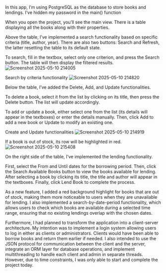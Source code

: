 
In this app, I’m using PostgreSQL as the database to store books and lendings. I’ve hidden my password in the main() function 

When you open the project, you’ll see the main view.
There is a table displaying all the books along with their properties.

Above the table, I’ve implemented a search functionality based on specific criteria (title, author, year). 
There are also two buttons: Search and Refresh, the latter resetting the table to its default state.

To search, fill in the textbox, select only one criterion, and press the Search button. The table will then display the filtered results.
![Screenshot 2025-05-10 214005](https://github.com/user-attachments/assets/c20ffe99-f971-442d-9b86-7d3b8a19a44c)

Search by criteria functionality
![Screenshot 2025-05-10 214820](https://github.com/user-attachments/assets/7c9ef796-f1c0-4555-9b56-0f50037dcd1a)

Below the table, I’ve added the Delete, Add, and Update functionalities.

To delete a book, select it from the list by clicking on its title, then press the Delete button. The list will update accordingly.

To add or update a book, either select one from the list (its details will appear in the textboxes) or enter the details manually.
Then, click Add to add a new book or Update to modify an existing one.

Create and Update functionalities
![Screenshot 2025-05-10 214919](https://github.com/user-attachments/assets/9b4b9049-bd48-4066-91bc-b165aa0fb6c8)


If a book is out of stock, its row will be highlighted in red.
![Screenshot 2025-05-10 215408](https://github.com/user-attachments/assets/4460ea53-b68a-4d49-88cd-5704c8571abc)

On the right side of the table, I’ve implemented the lending functionality.

First, select the From and Until dates for the borrowing period.
Then, click the Search Available Books button to view the books available for lending.
After selecting a book by clicking its title, the title and author will appear in the textboxes. Finally, click Lend Book to complete the process.


As a new feature, I added a red background highlight for books that are out of stock, making them more noticeable to users when they are unavailable for lending. I also implemented a search-by-date-period functionality, which allows users to check which books are available during a selected time range, ensuring that no existing lendings overlap with the chosen dates.

Furthermore, I had planned to transform the application into a client-server architecture. My intention was to implement a login system allowing users to log in either as clients or administrators. Clients would have been able to borrow books and return them earlier if needed. I also intended to use the JSON protocol for communication between the client and the server, integrate an ORM layer for database operations, and implement multithreading to handle each client and admin in separate threads. However, due to time constraints, I was only able to start and complete the project today.
